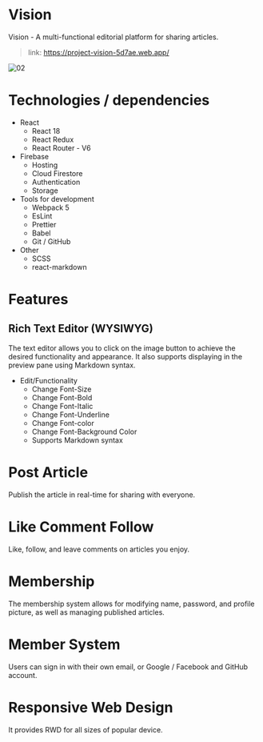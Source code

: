 # Vision

Vision - A multi-functional editorial platform for sharing articles.

> link: https://project-vision-5d7ae.web.app/

![02](https://user-images.githubusercontent.com/84265782/223356512-cf306b27-7236-4406-b680-0254aa787709.png)

# Technologies / dependencies

-   React
    -   React 18
    -   React Redux
    -   React Router - V6
-   Firebase
    -   Hosting
    -   Cloud Firestore
    -   Authentication
    -   Storage
-   Tools for development
    -   Webpack 5
    -   EsLint
    -   Prettier
    -   Babel
    -   Git / GitHub
-   Other
    -   SCSS
    -   react-markdown

# Features

## Rich Text Editor (WYSIWYG)

The text editor allows you to click on the image button to achieve the desired functionality and appearance. It also supports displaying in the preview pane using Markdown syntax.

-   Edit/Functionality
    -   Change Font-Size
    -   Change Font-Bold
    -   Change Font-Italic
    -   Change Font-Underline
    -   Change Font-color
    -   Change Font-Background Color
    -   Supports Markdown syntax

# Post Article

Publish the article in real-time for sharing with everyone.

# Like Comment Follow

Like, follow, and leave comments on articles you enjoy.

# Membership

The membership system allows for modifying name, password, and profile picture, as well as managing published articles.

# Member System

Users can sign in with their own email, or Google / Facebook and GitHub account.

# Responsive Web Design

It provides RWD for all sizes of popular device.
